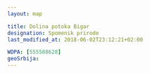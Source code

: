 ```yaml
---
layout: map

title: Dolina potoka Bigar
designation: Spomenik prirode
last_modified_at: 2018-06-02T23:12:21+02:00

WDPA: [555588628]
geoSrbija:
---
```

